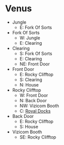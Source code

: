 
# Venus

* Jungle
  * E: Fork Of Sorts
* Fork Of Sorts
  * W: Jungle
  * E: Clearing
* Clearing
  * S: Fork Of Sorts
  * E: Clearing
  * NE: Front Door
* Front Door
  * E: Rocky Clifftop
  * S: Clearing
  * N: House
* Rocky Clifftop
  * W: Front Door
  * N: Back Door
  * NW: Vizicom Booth
  * C: [Royal Docks](#mars.md)
* Back Door
  * E: Rocky Clifftop
  * S: House
* Vizicom Booth
  * SE: Rocky Clifftop
